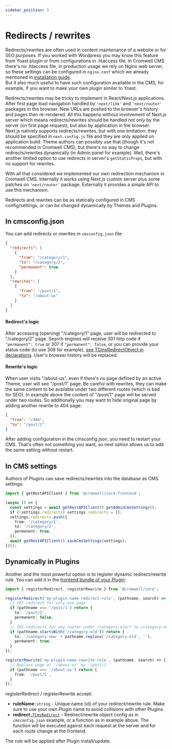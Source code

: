 ```yaml
---
sidebar_position: 5
---
```


# Redirects / rewrites

Redirects/rewrites are often used in content maintenance of a website or for SEO purposes. If you worked with Wordpress you may know this feature from Yoast plugin or from configurations in .htaccess file. In Cromwell CMS there's no .htaccess file, in production usage we rely on Nginx web server, so these settings can be configured in `nginx.conf` which we already mentioned in [installation guide](../overview/installation).  
But it also much useful to have such configuration available in the CMS, for example, if you want to make your own plugin similar to Yoast.

Redirects/rewrites may be tricky to implement in React/Next.js applications. After first page load navigation handled by `'next/link'` and `'next/router'` packages in the browser. New URLs are pushed to the browser's history and pages then re-rendered. All this happens without involvement of Next.js server which means redirects/rewrites should be handled not only by the server (on first page request), but also by application in the browser.   
Next.js natively supports redirects/rewrites, but with one limitation: they should be specified in `next.config.js` file and they are only applied on application build. Theme authors can possibly use that (though it's not recommended in Cromwell CMS), but there's no way to change redirects/rewrites dynamically (in Admin panel for example). Well, there's another limited option to use redirects in server's `getStaticProps`, but with no support for rewrites.  

With all that considered we implemented our own redirection mechanism in Cromwell CMS. Internally it works using Next.js custom server plus some patches on `'next/router'` package. Externally it provides a simple API to use this mechanism.  

Redirects and rewrites can be as statically configured in CMS config/settings, or can be changed dynamically by Themes and Plugins.

## In cmsconfig.json

You can add redirects or rewrites in `cmsconfig.json` file: 
```json title="cmsconfig.json"
{
  "redirects": [
    {
      "from": "/category/1",
      "to": "/category/2",
      "permanent": true
    }
  ],
  "rewrites": [
    {
      "from": "/post/1",
      "to": "/about-us"
    }
  ]
}
```

#### Redirect's logic
After accessing (opening) "/category/1" page, user will be redirected to "/category/2" page. Search engines will receive 301 http code if `"permanent": true` or 307 if `"permanent": false`, or you can provide your status code (to use 308 for example), [see TCmsRedirectObject in declarations](../api/modules/common.md#tcmsredirectobject). User's browser history will be replaced.  

#### Rewrite's logic
When user visits "/about-us", even if there's no page defined by an active Theme, user will see "/post/1" page. Be careful with rewrites, they can make the same content to be available under two different routes (which is bad for SEO). In example above the content of "/post/1" page will be served under two routes. So additionally you may want to hide original page by adding another rewrite to 404 page:  
```json
{
  "from": "/404",
  "to": "/post/1"
}
```

After adding configuration in the cmsconfig.json, you need to restart your CMS. That's often not something you want, so next option allows us to add the same setting without restart.

## In CMS settings

Authors of Plugins can save redirects/rewrites into the database as CMS settings:
```ts
import { getRestAPIClient } from '@cromwell/core-frontend';

(async () => {
  const settings = await getRestAPIClient().getAdminCmsSettings();
  if (!settings.redirects) settings.redirects = [];
  settings.redirects.push({
    from: '/category/1',
    to: '/category/2',
    permanent: true,
  });
  await getRestAPIClient().saveCmsSettings(settings);
})();
```

## Dynamically in Plugins

Another and the most powerful option is to register dynamic redirect/rewrite rule. You can add it in the [frontend bundle of your Plugin](./plugin-development#frontend):
```ts
import { registerRedirect, registerRewrite } from '@cromwell/core';

registerRedirect('my-plugin-name-redirect-rule', (pathname, search) => {
  // 307 redirect for only one page
  if (pathname === '/post/1') return {
    to: '/post/2',
    permanent: false,
  }
  // 301 redirects for any routes under /category-old/* to /category-new/*
  if (pathname.startsWith('/category-old')) return {
    to: '/category-new' + pathname.replace('/category-old', ''),
    permanent: true,
  }
});

registerRewrite('my-plugin-name-rewrite-rule', (pathname, search) => {
  // Replace page at '/about-us' by '/post/1'
  if (pathname === '/about-us') return {
    from: '/post/1',
  }
});
```

registerRedirect / registerRewrite accept:
- **ruleName**`:string` - Unique name (id) of your redirect/rewrite rule. Make sure to use your own Plugin name to avoid collisions with other Plugins.
- **redirect**[`:TCmsRedirect`](../api/modules/common.md#tcmsredirect) - Redirect/rewrite object config as in `cmsconfig.json` example, or a function as in example above. The function will be executed against each request at the server and for each route change at the frontend. 

The rule will be applied after Plugin install/update. 